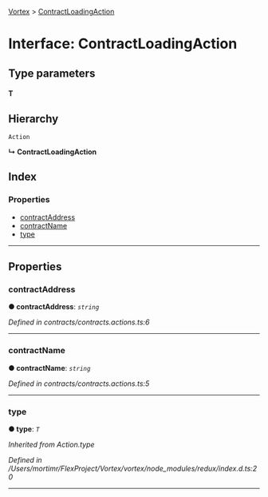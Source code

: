 [Vortex](../README.md) > [ContractLoadingAction](../interfaces/contractloadingaction.md)

# Interface: ContractLoadingAction

## Type parameters
#### T 
## Hierarchy

 `Action`

**↳ ContractLoadingAction**

## Index

### Properties

* [contractAddress](contractloadingaction.md#contractaddress)
* [contractName](contractloadingaction.md#contractname)
* [type](contractloadingaction.md#type)

---

## Properties

<a id="contractaddress"></a>

###  contractAddress

**● contractAddress**: *`string`*

*Defined in contracts/contracts.actions.ts:6*

___
<a id="contractname"></a>

###  contractName

**● contractName**: *`string`*

*Defined in contracts/contracts.actions.ts:5*

___
<a id="type"></a>

###  type

**● type**: *`T`*

*Inherited from Action.type*

*Defined in /Users/mortimr/FlexProject/Vortex/vortex/node_modules/redux/index.d.ts:20*

___

